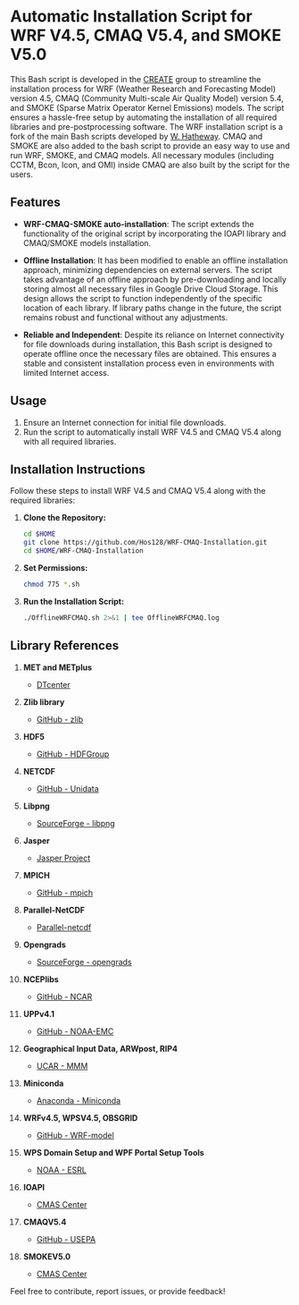 <meta charset="UTF-8">
<meta name="viewport" content="width=device-width, initial-scale=1.0">
<meta name="description" content="Bash script for installing WRF, CMAQ, and SMOKE models. Includes offline installation and library references.">
<meta name="keywords" content="WRF, CMAQ, SMOKE, installation, Bash script, libraries">
<meta name="author" content="Hossein Alizadeh, HOS128, CREATE Group">
<meta name="google-site-verification" content="12hvjbXqFo5VfdqyyvUg6GGPquKydGtLno_Z3584ZwI">
<meta property="og:title" content="Automatic Installation Script for WRF V4.5, CMAQ V5.4, and SMOKE V5.0">
<meta property="og:description" content="Bash script for installing WRF, CMAQ, and SMOKE models. Includes offline installation and library references.">
<meta property="og:type" content="website">
<meta property="og:url" content="URL_OF_YOUR_PAGE">
<meta property="og:image" content="https://www.cmascenter.org/images/site_wide/cmas_logo.png">
<meta name="twitter:card" content="summary_large_image">
<meta name="twitter:title" content="Automatic Installation Script for WRF V4.5, CMAQ V5.4, and SMOKE V5.0">
<meta name="twitter:description" content="Bash script for installing WRF, CMAQ, and SMOKE models. Includes offline installation and library references.">
<meta name="twitter:image" content="https://www.cmascenter.org/images/site_wide/cmas_logo.png">


Automatic Installation Script for WRF V4.5, CMAQ V5.4, and SMOKE V5.0
========================================================

This Bash script is developed in the [CREATE](https://www.sfu.ca/see/research/sustainable-urban-transportation.html) group to streamline the installation process for WRF (Weather Research and Forecasting Model) version 4.5, CMAQ (Community Multi-scale Air Quality Model) version 5.4, and SMOKE (Sparse Matrix Operator Kernel Emissions) models. The script ensures a hassle-free setup by automating the installation of all required libraries and pre-postprocessing software. The WRF installation script is a fork of the main Bash scripts developed by [W. Hatheway](https://github.com/HathewayWill/WRF-MOSIT.git). CMAQ and SMOKE are also added to the bash script to provide an easy way to use and run WRF, SMOKE, and CMAQ models. All necessary modules (including CCTM, Bcon, Icon, and OMI) inside CMAQ are also built by the script for the users.

Features
--------
*   **WRF-CMAQ-SMOKE auto-installation**: The script extends the functionality of the original script by incorporating the IOAPI library and CMAQ/SMOKE models installation.
  
*   **Offline Installation**: It has been modified to enable an offline installation approach, minimizing dependencies on external servers. The script takes advantage of an offline approach by pre-downloading and locally storing almost all necessary files in Google Drive Cloud Storage. This design allows the script to function independently of the specific location of each library. If library paths change in the future, the script remains robust and functional without any adjustments.
    
*   **Reliable and Independent**: Despite its reliance on Internet connectivity for file downloads during installation, this Bash script is designed to operate offline once the necessary files are obtained. This ensures a stable and consistent installation process even in environments with limited Internet access.
    

Usage
-----

1.  Ensure an Internet connection for initial file downloads.
2.  Run the script to automatically install WRF V4.5 and CMAQ V5.4 along with all required libraries.


Installation Instructions
-----

Follow these steps to install WRF V4.5 and CMAQ V5.4 along with the required libraries:

1. **Clone the Repository:**
    ```bash
    cd $HOME
    git clone https://github.com/Hos128/WRF-CMAQ-Installation.git
    cd $HOME/WRF-CMAQ-Installation
    ```

2. **Set Permissions:**
    ```bash
    chmod 775 *.sh
    ```

3. **Run the Installation Script:**
    ```bash
    ./OfflineWRFCMAQ.sh 2>&1 | tee OfflineWRFCMAQ.log
    ```



Library References
------------------

1. **MET and METplus**
   - [DTcenter](https://dtcenter.org/)

2. **Zlib library**
   - [GitHub - zlib](https://github.com/madler/zlib)

3. **HDF5**
   - [GitHub - HDFGroup](https://github.com/HDFGroup/hdf5)

4. **NETCDF**
   - [GitHub - Unidata](https://github.com/Unidata/)

5. **Libpng**
   - [SourceForge - libpng](https://download.sourceforge.net/libpng/)

6. **Jasper**
   - [Jasper Project](https://www.ece.uvic.ca/~frodo/jasper/)

7. **MPICH**
   - [GitHub - mpich](https://github.com/pmodels/mpich/)

8. **Parallel-NetCDF**
   - [Parallel-netcdf](https://parallel-netcdf.github.io/)

9. **Opengrads**
   - [SourceForge - opengrads](https://sourceforge.net/projects/opengrads/)

10. **NCEPlibs**
    - [GitHub - NCAR](https://github.com/NCAR/)

11. **UPPv4.1**
    - [GitHub - NOAA-EMC](https://github.com/NOAA-EMC/EMC_post)

12. **Geographical Input Data, ARWpost, RIP4**
    - [UCAR - MMM](http://www2.mmm.ucar.edu/)

13. **Miniconda**
    - [Anaconda - Miniconda](https://repo.anaconda.com/miniconda/)

14. **WRFv4.5, WPSV4.5, OBSGRID**
    - [GitHub - WRF-model](https://github.com/wrf-model/)

15. **WPS Domain Setup and WPF Portal Setup Tools**
    - [NOAA - ESRL](https://esrl.noaa.gov/)

16. **IOAPI**
    - [CMAS Center](https://www.cmascenter.org/ioapi/)

17. **CMAQV5.4**
    - [GitHub - USEPA](https://github.com/USEPA/CMAQ/)

18. **SMOKEV5.0**
    - [CMAS Center](https://www.cmascenter.org/ioapi/)



Feel free to contribute, report issues, or provide feedback!
